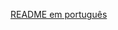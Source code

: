 [README em português](https://github.com/marco-teixeira/Scenes-ROS-CoppeliaSim/blob/master/README-pt.md)










